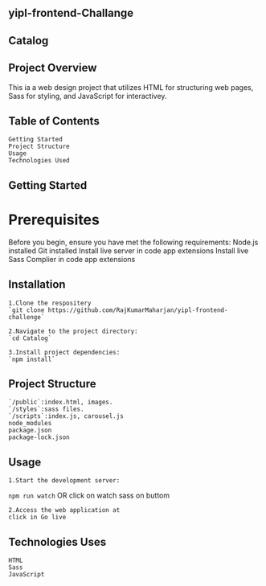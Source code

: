 
## yipl-frontend-Challange


## Catalog

## Project Overview
This ia a web design project that utilizes HTML for structuring web pages, Sass for styling, and JavaScript for interactivey. 


## Table of Contents
    Getting Started
    Project Structure
    Usage
    Technologies Used


## Getting Started

# Prerequisites
Before you begin, ensure you have met the following requirements:
    Node.js installed
    Git installed
    Install live server in code app extensions
    Install live Sass Complier in code app extensions
## Installation
    1.Clone the respositery
    `git clone https://github.com/RajKumarMaharjan/yipl-frontend-challenge`

    2.Navigate to the project directory:
    `cd Catalog`
    
    3.Install project dependencies:
    `npm install`
    
## Project Structure
    `/public`:index.html, images.
    `/styles`:sass files.
    `/scripts`:index.js, carousel.js
    node_modules
    package.json
    package-lock.json
    

## Usage
    1.Start the development server:
   `npm run watch` OR click on watch sass on buttom

    2.Access the web application at
    click in Go live
## Technologies Uses

    HTML
    Sass
    JavaScript
